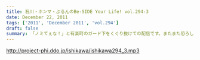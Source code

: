 ```yaml
---
title: 石川・ホンマ・ぶるんのBe-SIDE Your Life! vol.294-3
date: December 22, 2011
tags: ['2011', 'December 2011', 'vol.294']
draft: false
summary: 「ノミてぇな！」と有楽町のガード下をくぐり抜けての配信です。またまた恐ろしいことに、暮れも正月の関係ねぇ！・・・とばかりの収録予定にしているのですが。どうなるか～～NAMAE
---
```


http://project-phi.ddo.jp/ishikawa/ishikawa294_3.mp3
